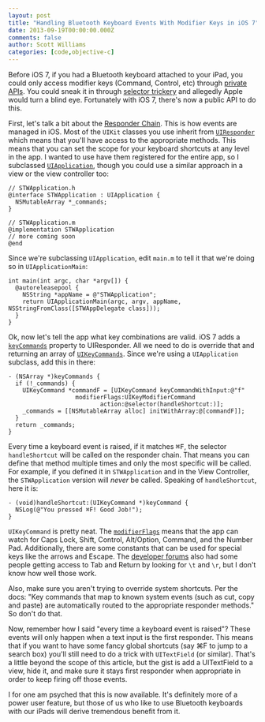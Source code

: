 ```yaml
---
layout: post
title: "Handling Bluetooth Keyboard Events With Modifier Keys in iOS 7"
date: 2013-09-19T00:00:00.000Z
comments: false
author: Scott Williams
categories: [code,objective-c]
---
```

Before iOS 7, if you had a Bluetooth keyboard attached to your iPad, you could only access modifier keys (Command, Control, etc) through [private APIs](http://stackoverflow.com/questions/14791056/ios-how-to-detect-the-escape-control-keys-on-a-hardware-bluetooth-keyboard). You could sneak it in through [selector trickery](http://stackoverflow.com/a/14940898/736) and allegedly Apple would turn a blind eye. Fortunately with iOS 7, there's now a public API to do this.

First, let's talk a bit about the [Responder Chain](https://developer.apple.com/library/ios/documentation/EventHandling/Conceptual/EventHandlingiPhoneOS/event_delivery_responder_chain/event_delivery_responder_chain.html). This is how events are managed in iOS. Most of the `UIKit` classes you use inherit from [`UIResponder`](https://developer.apple.com/library/ios/documentation/UIKit/Reference/UIResponder_Class/Reference/Reference.html#//apple_ref/occ/cl/UIResponder) which means that you'll have access to the appropriate methods. This means that you can set the scope for your keyboard shortcuts at any level in the app. I wanted to use have them registered for the entire app, so I subclassed [`UIApplication`](https://developer.apple.com/library/ios/DOCUMENTATION/UIKit/Reference/UIApplication_Class/Reference/Reference.html), though you could use a similar approach in a view or the view controller too:

```objc
// STWApplication.h
@interface STWApplication : UIApplication {
  NSMutableArray *_commands;
}

// STWApplication.m
@implementation STWApplication
// more coming soon
@end
```

Since we're subclassing `UIApplication`, edit `main.m` to tell it that we're doing so in `UIApplicationMain`:

```objc
int main(int argc, char *argv[]) {
  @autoreleasepool {
    NSString *appName = @"STWApplication";
    return UIApplicationMain(argc, argv, appName, NSStringFromClass([STWAppDelegate class]));
  }
}
```

Ok, now let's tell the app what key combinations are valid. iOS 7 adds a [`keyCommands`](https://developer.apple.com/library/ios/documentation/UIKit/Reference/UIResponder_Class/Reference/Reference.html#//apple_ref/occ/instp/UIResponder/keyCommands) property to UIResponder. All we need to do is override that and returning an array of [`UIKeyCommands`](https://developer.apple.com/library/ios/documentation/UIKit/Reference/UIKeyCommand_class/Reference/Reference.html#//apple_ref/occ/cl/UIKeyCommand). Since we're using a `UIApplication` subclass, add this in there:

```objc
- (NSArray *)keyCommands {
  if (!_commands) {
    UIKeyCommand *commandF = [UIKeyCommand keyCommandWithInput:@"f"
                   modifierFlags:UIKeyModifierCommand
                          action:@selector(handleShortcut:)];
    _commands = [[NSMutableArray alloc] initWithArray:@[commandF]];
  }
  return _commands;
}
```

Every time a keyboard event is raised, if it matches <kbd>⌘F</kbd>, the selector `handleShortcut` will be called on the responder chain. That means you can define that method multiple times and only the most specific will be called. For example, if you defined it in `STWApplication` and in the View Controller, the `STWApplication` version will *never* be called. Speaking of `handleShortcut`, here it is:

```objc
- (void)handleShortcut:(UIKeyCommand *)keyCommand {
  NSLog(@"You pressed ⌘F! Good Job!");
}
```

`UIKeyCommand` is pretty neat. The [`modifierFlags`](https://developer.apple.com/library/ios/documentation/uikit/reference/UIKeyCommand_class/Reference/Reference.html#//apple_ref/doc/c_ref/UIKeyModifierFlags) means that the app can watch for Caps Lock, Shift, Control, Alt/Option, Command, and the Number Pad. Additionally, there are some constants that  can be used for special keys like the arrows and Escape. The [developer forums]() also had some people getting access to Tab and Return by looking for `\t` and `\r`, but I don't know how well those work.

Also, make sure you aren't trying to override system shortcuts. Per the docs: "Key commands that map to known system events (such as cut, copy and paste) are automatically routed to the appropriate responder methods." So don't do that.

Now, remember how I said "every time a keyboard event is raised"? These events will only happen when a text input is the first responder. This means that if you want to have some fancy global shortcuts (say ⌘F to jump to a search box) you'll still need to do a trick with `UITextField` (or similar). That's a little beyond the scope of this article, but the gist is add a UITextField to a view, hide it, and make sure it stays first responder when appropriate in order to keep firing off those events.

I for one am psyched that this is now available. It's definitely more of a power user feature, but those of us who like to use Bluetooth keyboards with our iPads will derive tremendous benefit from it.

